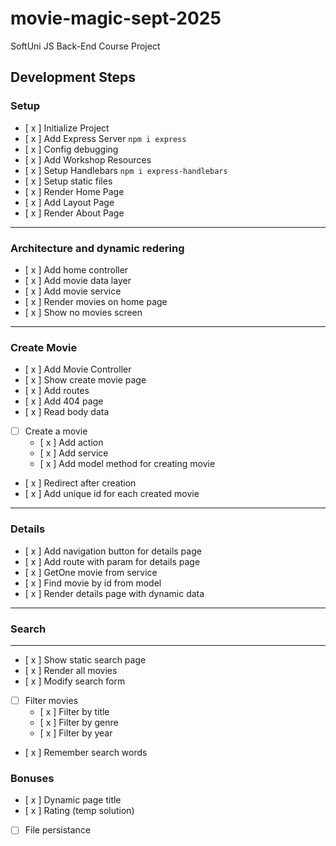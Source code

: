 # movie-magic-sept-2025
SoftUni JS Back-End Course Project

## Development Steps

### Setup
- [ x ] Initialize Project
- [ x ] Add Express Server  `npm i express`
- [ x ] Config debugging
- [ x ] Add Workshop Resources
- [ x ] Setup Handlebars `npm i express-handlebars`
- [ x ] Setup static files
- [ x ]  Render Home Page
- [ x ] Add Layout Page 
- [ x ] Render About Page
---
### Architecture and dynamic redering
- [ x ] Add home controller
- [ x ] Add movie data layer
- [ x ] Add movie service
- [ x ] Render movies on home page
- [ x ] Show no movies screen
---
### Create Movie
- [ x ] Add Movie Controller
- [ x ] Show create movie page
- [ x ] Add routes 
- [ x ] Add 404 page
- [ x ] Read body data
- [  ] Create a movie
  - [ x ] Add action
  - [ x ] Add service
  - [ x ] Add model method for creating movie
- [ x ] Redirect after creation
- [ x ] Add unique id for each created movie
---
### Details
- [ x ] Add navigation button for details page
- [ x ] Add route with param for details page
- [ x ] GetOne movie from service
- [ x ] Find movie by id from model
- [ x ] Render details page with dynamic data
---
### Search
---
- [ x ] Show static search page
- [ x ] Render all movies
- [ x ] Modify search form
- [  ] Filter movies
   - [ x ] Filter by title
   - [ x ] Filter by genre
   - [ x ] Filter by year
- [ x ] Remember search words
### Bonuses
- [ x ] Dynamic page title
- [ x ] Rating (temp solution)
- [  ] File persistance



